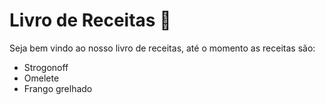 # Livro de Receitas :tomato:



Seja bem vindo ao nosso livro de receitas, até o momento as receitas são:

- Strogonoff
- Omelete
- Frango grelhado

